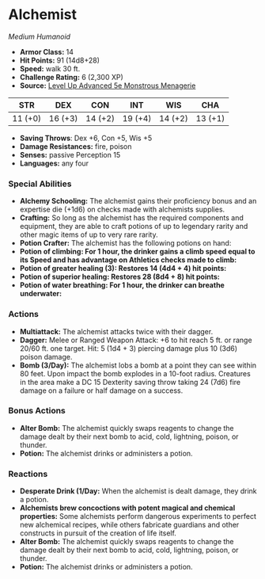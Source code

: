 # Alchemist

*Medium* *Humanoid*

- **Armor Class:** 14
- **Hit Points:** 91 (14d8+28)
- **Speed:** walk 30 ft.
- **Challenge Rating:** 6 (2,300 XP)
- **Source:** [Level Up Advanced 5e Monstrous Menagerie](https://www.levelup5e.com)

| STR | DEX | CON | INT | WIS | CHA |
| --- | --- | --- | --- | --- | --- |
| 11 (+0) | 16 (+3) | 14 (+2) | 19 (+4) | 14 (+2) | 13 (+1) |

- **Saving Throws**: Dex +6, Con +5, Wis +5
- **Damage Resistances:** fire, poison
- **Senses:** passive Perception 15
- **Languages:** any four
### Special Abilities
- **Alchemy Schooling:** The alchemist gains their proficiency bonus and an expertise die (+1d6) on checks made with alchemists supplies.
- **Crafting:** So long as the alchemist has the required components and equipment, they are able to craft potions of up to legendary rarity and other magic items of up to very rare rarity.
- **Potion Crafter:** The alchemist has the following potions on hand:
- **Potion of climbing: For 1 hour, the drinker gains a climb speed equal to its Speed and has advantage on Athletics checks made to climb:** 
- **Potion of greater healing (3): Restores 14 (4d4 + 4) hit points:** 
- **Potion of superior healing: Restores 28 (8d4 + 8) hit points:** 
- **Potion of water breathing: For 1 hour, the drinker can breathe underwater:** 
### Actions
- **Multiattack:** The alchemist attacks twice with their dagger.
- **Dagger:** Melee or Ranged Weapon Attack: +6 to hit  reach 5 ft. or range 20/60 ft.  one target. Hit: 5 (1d4 + 3) piercing damage plus 10 (3d6) poison damage.
- **Bomb (3/Day):** The alchemist lobs a bomb at a point they can see within 80 feet. Upon impact  the bomb explodes in a 10-foot radius. Creatures in the area make a DC 15 Dexterity saving throw  taking 24 (7d6) fire damage on a failure or half damage on a success.
### Bonus Actions
- **Alter Bomb:** The alchemist quickly swaps reagents to change the damage dealt by their next bomb to acid, cold, lightning, poison, or thunder.
- **Potion:** The alchemist drinks or administers a potion.
### Reactions
- **Desperate Drink (1/Day:** When the alchemist is dealt damage, they drink a potion.
- **Alchemists brew concoctions with potent magical and chemical properties:** Some alchemists perform dangerous experiments to perfect new alchemical recipes, while others fabricate guardians and other constructs in pursuit of the creation of life itself.
- **Alter Bomb:** The alchemist quickly swaps reagents to change the damage dealt by their next bomb to acid, cold, lightning, poison, or thunder.
- **Potion:** The alchemist drinks or administers a potion.
